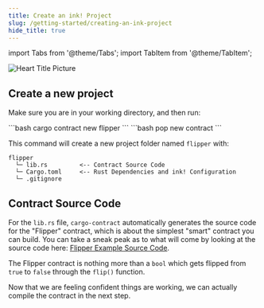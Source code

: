 ```yaml
---
title: Create an ink! Project
slug: /getting-started/creating-an-ink-project
hide_title: true
---
```


import Tabs from '@theme/Tabs';
import TabItem from '@theme/TabItem';

![Heart Title Picture](/img/title/heart.svg)

## Create a new project
Make sure you are in your working directory, and then run:

<Tabs>
  <TabItem value="cargo-contract" label="cargo-contract" default>
  ```bash
  cargo contract new flipper
  ```
  </TabItem>
  <TabItem value="pop" label="Pop">
  ```bash
  pop new contract
  ```
  </TabItem>
</Tabs>

This command will create a new project folder named `flipper` with:

```
flipper
  └─ lib.rs         <-- Contract Source Code
  └─ Cargo.toml     <-- Rust Dependencies and ink! Configuration
  └─ .gitignore
```

## Contract Source Code

For the `lib.rs` file, `cargo-contract` automatically generates the source code for the "Flipper" contract, which is about the simplest "smart" contract you can build. You can take a sneak peak as to what will come by looking at the source code here:
[Flipper Example Source Code](https://github.com/use-ink/ink-examples/blob/main/flipper/lib.rs).

The Flipper contract is nothing more than a `bool` which gets flipped from `true` to `false` through the `flip()` function. 

Now that we are feeling confident things are working, we can actually compile the contract in the next step.


